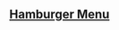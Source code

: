 ## <a href="https://kemaltekinnn.github.io/Front-End-Entry/Udemy/Modern%20HTML%20%26%20CSS%20From%20The%20Beginning%20(Including%20Sass)/HamburgerMenu.html">Hamburger Menu </a>
